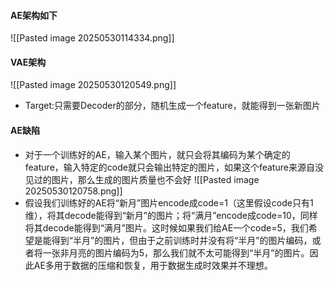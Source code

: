 #### AE架构如下
![[Pasted image 20250530114334.png]]
#### VAE架构
![[Pasted image 20250530120549.png]]
* Target:只需要Decoder的部分，随机生成一个feature，就能得到一张新图片
#### AE缺陷
* 对于一个训练好的AE，输入某个图片，就只会将其编码为某个确定的feature，输入特定的code就只会输出特定的图片，如果这个feature来源自没见过的图片，那么生成的图片质量也不会好
![[Pasted image 20250530120758.png]]
* 假设我们训练好的AE将“新月”图片encode成code=1（这里假设code只有1维），将其decode能得到“新月”的图片；将“满月”encode成code=10，同样将其decode能得到“满月”图片。这时候如果我们给AE一个code=5，我们希望是能得到“半月”的图片，但由于之前训练时并没有将“半月”的图片编码，或者将一张非月亮的图片编码为5，那么我们就不太可能得到“半月”的图片。因此AE多用于数据的压缩和恢复，用于数据生成时效果并不理想。